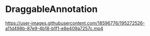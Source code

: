 # DraggableAnnotation



https://user-images.githubusercontent.com/18596776/195272526-a11d498b-87e9-4b18-b1f1-e8e409a7257c.mp4

